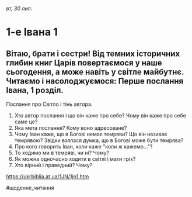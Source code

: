 
_вт, 30 лип._

# 1-е Івана 1

## Вітаю, брати і сестри! Від темних історичних глибин книг Царів повертаємося у наше сьогодення, а може навіть у світле майбутнє. Читаємо і насолоджуємося: Перше послання Івана, 1 розділ. 
Послання про Світло і тінь автора.
1. Хто автор послання і що він каже про себе? Чому він каже про себе саме це?
2. Яка мета послання? Кому воно адресоване?
3. Чому Іван каже, що в Богові немає темряви? Що він називає темрявою? Звідки взялася думка, що в Богові може бути темрява?
4. Про кого говорить Іван, коли каже "коли ж кажемо..."?
5. То ходимо ми в темряві, чи ні? Чому?
6. Як можна одночасно ходити в світлі і мати гріх?
7. Хто вірний і праведний? Чому?

https://ukrbiblia.at.ua/1JN/1jn1.htm 

#щоденне_читання
